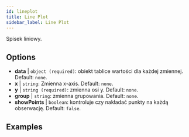 ```yaml
---
id: lineplot
title: Line Plot
sidebar_label: Line Plot
---
```


Spisek liniowy.

## Options

* __data__ | `object (required)`: obiekt tablice wartości dla każdej zmiennej. Default: `none`.
* __x__ | `string`: Zmienna x-axis. Default: `none`.
* __y__ | `string (required)`: zmienna osi y. Default: `none`.
* __group__ | `string`: zmienna grupowania. Default: `none`.
* __showPoints__ | `boolean`: kontroluje czy nakładać punkty na każdą obserwację. Default: `false`.


## Examples

